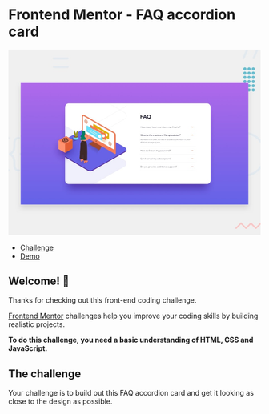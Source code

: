 # Frontend Mentor - FAQ accordion card

![Design preview for the FAQ accordion card coding challenge](./design/desktop-preview.jpg)

- [Challenge](https://www.frontendmentor.io/challenges/faq-accordion-card-XlyjD0Oam)
- [Demo](https://dillon-porter.github.io/faq-accordion/)

## Welcome! 👋

Thanks for checking out this front-end coding challenge.

[Frontend Mentor](https://www.frontendmentor.io) challenges help you improve your coding skills by building realistic projects.

**To do this challenge, you need a basic understanding of HTML, CSS and JavaScript.**

## The challenge

Your challenge is to build out this FAQ accordion card and get it looking as close to the design as possible.

